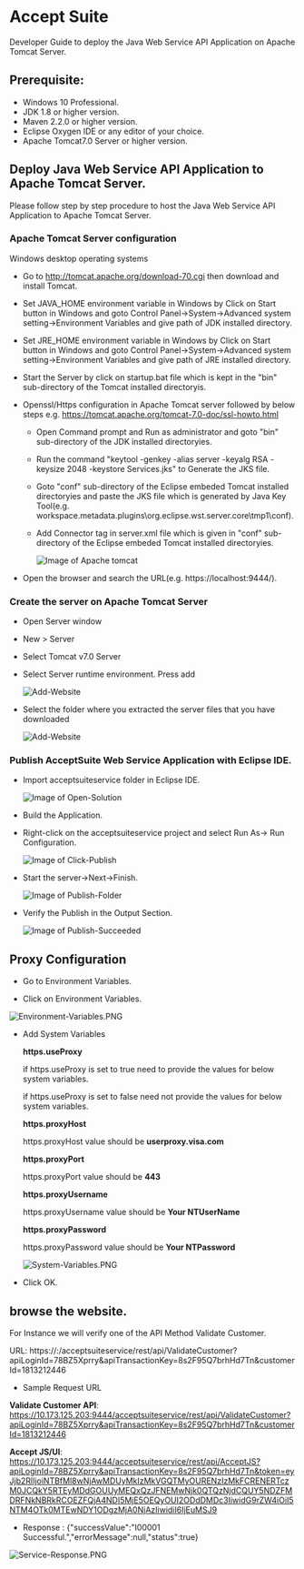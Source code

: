 # Accept Suite 

Developer Guide to deploy the Java Web Service API Application on Apache Tomcat Server.

## Prerequisite:
*	Windows 10 Professional.
*	JDK 1.8 or higher version.
*   Maven 2.2.0 or higher version.
*	Eclipse Oxygen IDE or any editor of your choice.
*	Apache Tomcat7.0 Server or higher version.


## Deploy Java Web Service API Application to Apache Tomcat Server.

Please follow step by step procedure to host the Java Web Service API Application to Apache Tomcat Server.

### Apache Tomcat Server configuration

Windows desktop operating systems

* Go to http://tomcat.apache.org/download-70.cgi then download and install Tomcat.

* Set JAVA_HOME environment variable in Windows by Click on Start button in Windows and goto Control Panel->System->Advanced system setting->Environment Variables and give path of JDK installed directory.

* Set JRE_HOME environment variable in Windows by Click on Start button in Windows and goto Control Panel->System->Advanced system setting->Environment Variables and give path of JRE installed directory.

* Start the Server by click on startup.bat file which is kept in the "bin" sub-directory of the Tomcat installed directoryis.

* Openssl/Https configuration in Apache Tomcat server followed by below steps e.g. https://tomcat.apache.org/tomcat-7.0-doc/ssl-howto.html

  * Open Command prompt and Run as administrator  and goto "bin" sub-directory of the JDK installed directoryies.
  
  * Run the command "keytool -genkey -alias server -keyalg RSA -keysize 2048 -keystore Services.jks" to Generate the JKS file.
   
  * Goto "conf" sub-directory of the Eclipse embeded Tomcat installed directoryies and paste the JKS file which is generated by Java Key Tool(e.g. workspace\.metadata\.plugins\org.eclipse.wst.server.core\tmp1\conf).
  
  * Add Connector tag in server.xml file which is given in "conf" sub-directory of the Eclipse embeded Tomcat installed directoryies.
  
	![Image of Apache tomcat](documents/images/Apache-tomcat-openssl.PNG)

* Open the browser and search the URL(e.g. https://localhost:9444/).

### Create the server on Apache Tomcat Server

*	Open Server window
*	New > Server
*	Select Tomcat v7.0 Server
*	Select Server runtime environment. Press add

	![Add-Website](documents/images/Add-Website-Apache.png)
	
*	Select the folder where you extracted the server files that you have downloaded

	![Add-Website](documents/images/Add-Website-Server.png)
	
### Publish AcceptSuite Web Service Application with Eclipse IDE.

* Import acceptsuiteservice folder in Eclipse IDE.

	![Image of Open-Solution](acceptsuiteservice/documents/images/eclipse-import.PNG)

* Build the Application.

* Right-click on the acceptsuiteservice project and select Run As-> Run Configuration.
		
    ![Image of Click-Publish](acceptsuiteservice/documents/images/eclipse-build.PNG)		
			
* Start the server->Next->Finish.
	
	![Image of Publish-Folder](acceptsuiteservice/documents/images/eclipse-apache-run.PNG)
		
* Verify the Publish in the Output Section.
	
	![Image of Publish-Succeeded](acceptsuiteservice/documents/images/eclipse-apache-output.PNG)

## Proxy Configuration

* Go to Environment Variables.

* Click on Environment Variables.

![Environment-Variables.PNG](documents/images/Environment-Variables.PNG)

* Add System Variables

	**https.useProxy**
	
	 if https.useProxy is set to true need to provide the values for below system variables.
	
	 if https.useProxy is set to false need not provide the values for below system variables.
	
	**https.proxyHost**
	
	 https.proxyHost value should be **userproxy.visa.com**
	
	**https.proxyPort**
	
	 https.proxyPort value should be **443**
	
	**https.proxyUsername**
	
	https.proxyUsername value should be **Your NTUserName**
	
	**https.proxyPassword**
	
	https.proxyPassword value should be **Your NTPassword**
	
	![System-Variables.PNG](documents/images/System-Variables.PNG)
	
* Click OK.
	
## browse the website. 

For Instance we will verify one of the API Method Validate Customer.

URL: https://<IPAddress>:<PortNumber>/acceptsuiteservice/rest/api/ValidateCustomer?apiLoginId=78BZ5Xprry&apiTransactionKey=8s2F95Q7brhHd7Tn&customerId=1813212446

* Sample Request URL

**Validate Customer API**: https://10.173.125.203:9444/acceptsuiteservice/rest/api/ValidateCustomer?apiLoginId=78BZ5Xprry&apiTransactionKey=8s2F95Q7brhHd7Tn&customerId=1813212446

**Accept JS/UI**: https://10.173.125.203:9444/acceptsuiteservice/rest/api/AcceptJS?apiLoginId=78BZ5Xprry&apiTransactionKey=8s2F95Q7brhHd7Tn&token=eyJjb2RlIjoiNTBfMl8wNjAwMDUyMkIzMkVGQTMyOURENzIzMkFCRENERTczM0JCQkY5RTEyMDdGOUUyMEQxQzJFNEMwNjk0QTQzNjdCQUY5NDZFMDRFNkNBRkRCOEZFQjA4NDI5MjE5OEQyOUI2ODdDMDc3IiwidG9rZW4iOiI5NTM4OTk0MTEwNDY1ODgzMjA0NjAzIiwidiI6IjEuMSJ9

* Response : 
{"successValue":"I00001 Successful.","errorMessage":null,"status":true}

![Service-Response.PNG](documents/images/Service-Response.PNG)